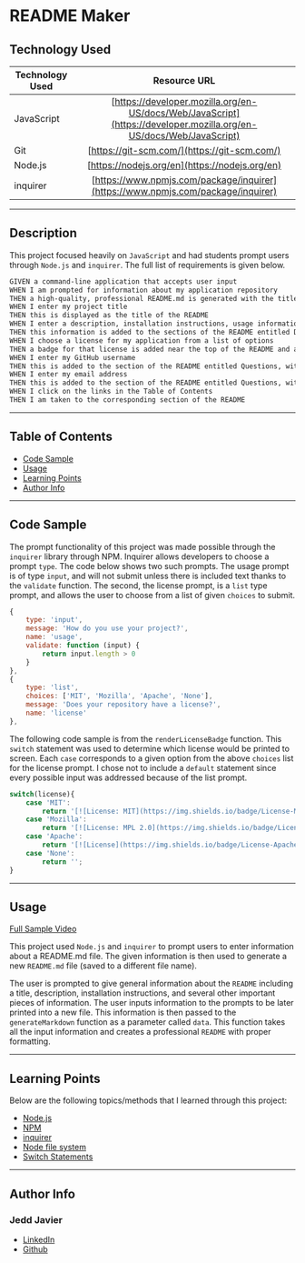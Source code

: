 # README Maker 

## Technology Used 

| Technology Used         | Resource URL           | 
| ------------- |:-------------:| 
| JavaScript | [https://developer.mozilla.org/en-US/docs/Web/JavaScript](https://developer.mozilla.org/en-US/docs/Web/JavaScript)|   
| Git | [https://git-scm.com/](https://git-scm.com/) |
| Node.js | [https://nodejs.org/en](https://nodejs.org/en) |
| inquirer | [https://www.npmjs.com/package/inquirer](https://www.npmjs.com/package/inquirer) |

<hr>

## Description 

This project focused heavily on `JavaScript` and had students prompt users through `Node.js` and `inquirer`. The full list of requirements is given below.

```md
GIVEN a command-line application that accepts user input
WHEN I am prompted for information about my application repository
THEN a high-quality, professional README.md is generated with the title of my project and sections entitled Description, Table of Contents, Installation, Usage, License, Contributing, Tests, and Questions
WHEN I enter my project title
THEN this is displayed as the title of the README
WHEN I enter a description, installation instructions, usage information, contribution guidelines, and test instructions
THEN this information is added to the sections of the README entitled Description, Installation, Usage, Contributing, and Tests
WHEN I choose a license for my application from a list of options
THEN a badge for that license is added near the top of the README and a notice is added to the section of the README entitled License that explains which license the application is covered under
WHEN I enter my GitHub username
THEN this is added to the section of the README entitled Questions, with a link to my GitHub profile
WHEN I enter my email address
THEN this is added to the section of the README entitled Questions, with instructions on how to reach me with additional questions
WHEN I click on the links in the Table of Contents
THEN I am taken to the corresponding section of the README
```

<hr>

## Table of Contents

* [Code Sample](#code-sample)
* [Usage](#usage)
* [Learning Points](#learning-points)
* [Author Info](#author-info)

<hr>

## Code Sample

The prompt functionality of this project was made possible through the `inquirer` library through NPM. Inquirer allows developers to choose a prompt `type`. The code below shows two such prompts. The usage prompt is of type `input`, and will not submit unless there is included text thanks to the `validate` function. The second, the license prompt, is a `list` type prompt, and allows the user to choose from a list of given `choices` to submit.

```js
{
    type: 'input',
    message: 'How do you use your project?',
    name: 'usage',
    validate: function (input) { 
        return input.length > 0
    }
},
{
    type: 'list',
    choices: ['MIT', 'Mozilla', 'Apache', 'None'],
    message: 'Does your repository have a license?',
    name: 'license'
},
```

The following code sample is from the `renderLicenseBadge` function. This `switch` statement was used to determine which license would be printed to screen. Each `case` corresponds to a given option from the above `choices` list for the license prompt. I chose not to include a `default` statement since every possible input was addressed because of the list prompt.

```js
switch(license){
    case 'MIT':
        return '[![License: MIT](https://img.shields.io/badge/License-MIT-yellow.svg)](https://opensource.org/licenses/MIT)';
    case 'Mozilla':
        return '[![License: MPL 2.0](https://img.shields.io/badge/License-MPL_2.0-brightgreen.svg)](https://opensource.org/licenses/MPL-2.0)';
    case 'Apache':
        return '[![License](https://img.shields.io/badge/License-Apache_2.0-blue.svg)](https://opensource.org/licenses/Apache-2.0)';
    case 'None':
        return '';
}
```

<hr>

## Usage 

[Full Sample Video](https://drive.google.com/file/d/1iBP3kR2yE3Rek8f4Dz-h96qvx8z_cmzs/view?usp=sharing)

This project used `Node.js` and `inquirer` to prompt users to enter information about a README.md file. The given information is then used to generate a new `README.md` file (saved to a different file name). 

The user is prompted to give general information about the `README` including a title, description, installation instructions, and several other important pieces of information. The user inputs information to the prompts to be later printed into a new file. This information is then passed to the `generateMarkdown` function as a parameter called `data`. This function takes all the input information and creates a professional `README` with proper formatting.

<hr>

## Learning Points 

Below are the following topics/methods that I learned through this project:

 * [Node.js](https://nodejs.org/en)
 * [NPM](https://www.npmjs.com/)
 * [inquirer](https://www.npmjs.com/package/inquirer)
 * [Node file system](https://www.w3schools.com/nodejs/nodejs_filesystem.asp)
 * [Switch Statements](https://www.w3schools.com/js/js_switch.asp)

<hr>

## Author Info


### Jedd Javier

* [LinkedIn](https://www.linkedin.com/in/jedd-javier-4b323426b/)
* [Github](github.com/jeppjeppjepp0)